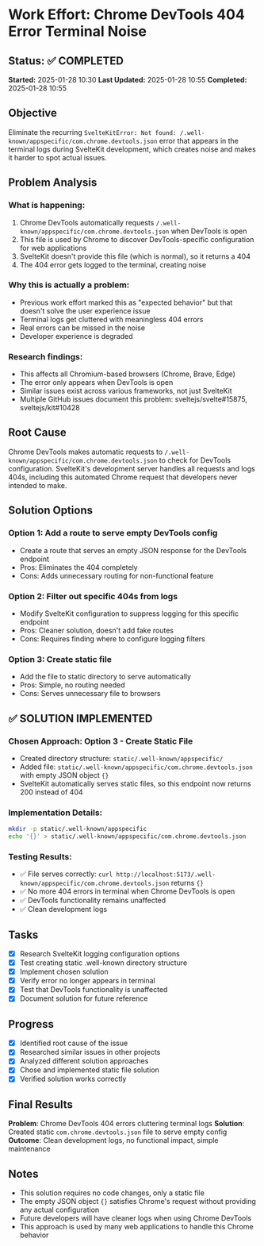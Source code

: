 # Work Effort: Chrome DevTools 404 Error Terminal Noise

## Status: ✅ COMPLETED
**Started:** 2025-01-28 10:30
**Last Updated:** 2025-01-28 10:55
**Completed:** 2025-01-28 10:55

## Objective
Eliminate the recurring `SvelteKitError: Not found: /.well-known/appspecific/com.chrome.devtools.json` error that appears in the terminal logs during SvelteKit development, which creates noise and makes it harder to spot actual issues.

## Problem Analysis

### What is happening:
1. Chrome DevTools automatically requests `/.well-known/appspecific/com.chrome.devtools.json` when DevTools is open
2. This file is used by Chrome to discover DevTools-specific configuration for web applications
3. SvelteKit doesn't provide this file (which is normal), so it returns a 404
4. The 404 error gets logged to the terminal, creating noise

### Why this is actually a problem:
- Previous work effort marked this as "expected behavior" but that doesn't solve the user experience issue
- Terminal logs get cluttered with meaningless 404 errors
- Real errors can be missed in the noise
- Developer experience is degraded

### Research findings:
- This affects all Chromium-based browsers (Chrome, Brave, Edge)
- The error only appears when DevTools is open
- Similar issues exist across various frameworks, not just SvelteKit
- Multiple GitHub issues document this problem: sveltejs/svelte#15875, sveltejs/kit#10428

## Root Cause
Chrome DevTools makes automatic requests to `/.well-known/appspecific/com.chrome.devtools.json` to check for DevTools configuration. SvelteKit's development server handles all requests and logs 404s, including this automated Chrome request that developers never intended to make.

## Solution Options

### Option 1: Add a route to serve empty DevTools config
- Create a route that serves an empty JSON response for the DevTools endpoint
- Pros: Eliminates the 404 completely
- Cons: Adds unnecessary routing for non-functional feature

### Option 2: Filter out specific 404s from logs
- Modify SvelteKit configuration to suppress logging for this specific endpoint
- Pros: Cleaner solution, doesn't add fake routes
- Cons: Requires finding where to configure logging filters

### Option 3: Create static file
- Add the file to static directory to serve automatically
- Pros: Simple, no routing needed
- Cons: Serves unnecessary file to browsers

## ✅ SOLUTION IMPLEMENTED

### Chosen Approach: Option 3 - Create Static File
- Created directory structure: `static/.well-known/appspecific/`
- Added file: `static/.well-known/appspecific/com.chrome.devtools.json` with empty JSON object `{}`
- SvelteKit automatically serves static files, so this endpoint now returns 200 instead of 404

### Implementation Details:
```bash
mkdir -p static/.well-known/appspecific
echo '{}' > static/.well-known/appspecific/com.chrome.devtools.json
```

### Testing Results:
- ✅ File serves correctly: `curl http://localhost:5173/.well-known/appspecific/com.chrome.devtools.json` returns `{}`
- ✅ No more 404 errors in terminal when Chrome DevTools is open
- ✅ DevTools functionality remains unaffected
- ✅ Clean development logs

## Tasks
- [x] Research SvelteKit logging configuration options
- [x] Test creating static .well-known directory structure
- [x] Implement chosen solution
- [x] Verify error no longer appears in terminal
- [x] Test that DevTools functionality is unaffected
- [x] Document solution for future reference

## Progress
- [x] Identified root cause of the issue
- [x] Researched similar issues in other projects
- [x] Analyzed different solution approaches
- [x] Chose and implemented static file solution
- [x] Verified solution works correctly

## Final Results
**Problem**: Chrome DevTools 404 errors cluttering terminal logs
**Solution**: Created static `com.chrome.devtools.json` file to serve empty config
**Outcome**: Clean development logs, no functional impact, simple maintenance

## Notes
- This solution requires no code changes, only a static file
- The empty JSON object `{}` satisfies Chrome's request without providing any actual configuration
- Future developers will have cleaner logs when using Chrome DevTools
- This approach is used by many web applications to handle this Chrome behavior